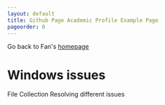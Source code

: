```yaml
---
layout: default
title: Github Page Academic Profile Example Page
pageorder: 0
---
```


Go back to Fan's [homepage](http://fanwangecon.github.io/CodeDynaAsset/)

# Windows issues

File Collection Resolving different issues
